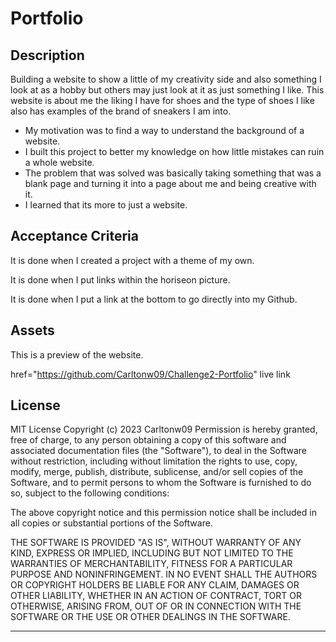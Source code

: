 # Portfolio

## Description

Building a website to show a little of my creativity side and also something I look at as a hobby but others may just look at it as just something I like. This website is about me the liking I have for shoes and the type of shoes I like also has examples of the brand of sneakers I am into.

- My motivation was to find a way to understand the background of a website.
- I built this project to better my knowledge on how little mistakes can ruin a whole website.
- The problem that was solved was basically taking something that was a blank page and turning it into a page about me and being creative with it.
- I learned that its more to just a website.

## Acceptance Criteria

It is done when I created a project with a theme of my own.

It is done when I put links within the horiseon picture.

It is done when I put a link at the bottom to go directly into my Github.

## Assets

This is a preview of the website. 

<a>href="https://github.com/Carltonw09/Challenge2-Portfolio" live link</a>

## License

MIT License
Copyright (c) 2023 Carltonw09
Permission is hereby granted, free of charge, to any person obtaining a copy
of this software and associated documentation files (the "Software"), to deal
in the Software without restriction, including without limitation the rights
to use, copy, modify, merge, publish, distribute, sublicense, and/or sell
copies of the Software, and to permit persons to whom the Software is
furnished to do so, subject to the following conditions:

The above copyright notice and this permission notice shall be included in all
copies or substantial portions of the Software.

THE SOFTWARE IS PROVIDED "AS IS", WITHOUT WARRANTY OF ANY KIND, EXPRESS OR
IMPLIED, INCLUDING BUT NOT LIMITED TO THE WARRANTIES OF MERCHANTABILITY,
FITNESS FOR A PARTICULAR PURPOSE AND NONINFRINGEMENT. IN NO EVENT SHALL THE
AUTHORS OR COPYRIGHT HOLDERS BE LIABLE FOR ANY CLAIM, DAMAGES OR OTHER
LIABILITY, WHETHER IN AN ACTION OF CONTRACT, TORT OR OTHERWISE, ARISING FROM,
OUT OF OR IN CONNECTION WITH THE SOFTWARE OR THE USE OR OTHER DEALINGS IN THE
SOFTWARE.


---
